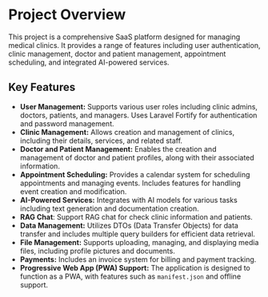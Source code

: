 # Project Overview

This project is a comprehensive SaaS platform designed for managing medical clinics. It provides a range of features including user authentication, clinic management, doctor and patient management, appointment scheduling, and integrated AI-powered services.

## Key Features

-   **User Management:** Supports various user roles including clinic admins, doctors, patients, and managers. Uses Laravel Fortify for authentication and password management.
-   **Clinic Management:** Allows creation and management of clinics, including their details, services, and related staff.
-   **Doctor and Patient Management:** Enables the creation and management of doctor and patient profiles, along with their associated information.
-   **Appointment Scheduling:** Provides a calendar system for scheduling appointments and managing events. Includes features for handling event creation and modification.
-   **AI-Powered Services:** Integrates with AI models for various tasks including text generation and documentation creation.
-   **RAG Chat**: Support RAG chat for check clinic information and patients.
-   **Data Management:** Utilizes DTOs (Data Transfer Objects) for data transfer and includes multiple query builders for efficient data retrieval.
-   **File Management:** Supports uploading, managing, and displaying media files, including profile pictures and documents.
-   **Payments:** Includes an invoice system for billing and payment tracking.
-   **Progressive Web App (PWA) Support:** The application is designed to function as a PWA, with features such as `manifest.json` and offline support.


